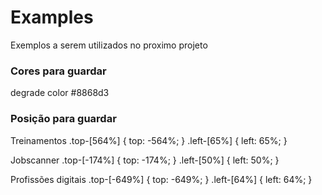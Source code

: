 # Examples

Exemplos a serem utilizados no proximo projeto

### Cores para guardar
degrade color #8868d3

### Posição para guardar

Treinamentos 
.top-\[564\%\] {
    top: -564%;
}
.left-\[65\%\] {
    left: 65%;
}

Jobscanner
.top-\[-174\%\] {
    top: -174%;
}
.left-\[50\%\] {
    left: 50%;
}

Profissões digitais
.top-\[-649\%\] {
    top: -649%;
}
.left-\[64\%\] {
    left: 64%;
}